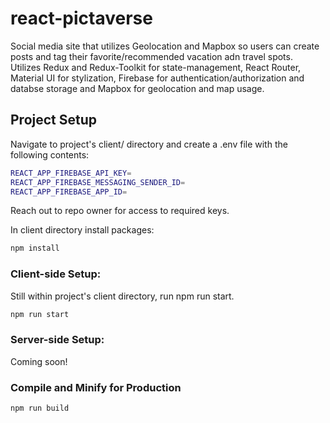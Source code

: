 # react-pictaverse

Social media site that utilizes Geolocation and Mapbox so users can create posts and tag their favorite/recommended vacation adn travel spots. Utilizes Redux and Redux-Toolkit for state-management, React Router, Material UI for stylization, Firebase for authentication/authorization and databse storage and Mapbox for geolocation and map usage.

## Project Setup
Navigate to project's client/ directory and create a .env file with the following contents:
```sh
REACT_APP_FIREBASE_API_KEY=
REACT_APP_FIREBASE_MESSAGING_SENDER_ID=
REACT_APP_FIREBASE_APP_ID=
```
Reach out to repo owner for access to required keys.

In client directory install packages:
```sh
npm install
```

### Client-side Setup:

Still within project's client directory, run npm run start.
```sh
npm run start
```

### Server-side Setup:

Coming soon!

### Compile and Minify for Production

```sh
npm run build
```